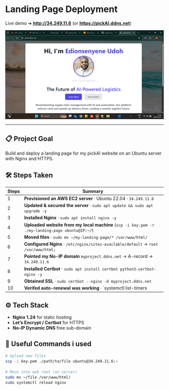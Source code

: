 # Landing Page Deployment

Live demo ➜ **http://34.249.11.6** (or **https://pickAI.ddns.net**)

![Screenshot of Landing Page](Screenshot.png)

---

## 📋 Project Goal
Build and deploy a landing page for my pickAI website on an Ubuntu server with Nginx and HTTPS.

## 🛠️ Steps Taken

| Steps | Summary |
|------|---------|
| 1 | **Provisioned an AWS EC2 server** · Ubuntu 22.04 · `34.249.11.6` |
| 2 | **Updated & secured the server** · `sudo apt update && sudo apt upgrade -y` |
| 3 | **Installed Nginx** · `sudo apt install nginx -y` |
| 4 | **Uploaded website from my local machine** (`scp -i key.pem -r ./my-landing-page ubuntu@IP:~/`) |
| 5 | **Moved files** · `sudo mv ~/my-landing-page/* /var/www/html/` |
| 6 | **Configured Nginx** · `/etc/nginx/sites-available/default` → `root /var/www/html;` |
| 7 | **Pointed my No-IP domain** `myproject.ddns.net` → A-record → `34.249.11.6` |
| 8 | **Installed Certbot** · `sudo apt install certbot python3-certbot-nginx -y` |
| 9 | **Obtained SSL** · `sudo certbot --nginx -d myproject.ddns.net` |
| 10 | **Verifed auto-renewal was working** · `systemctl list-timers | grep certbot` |

## ⚙️ Tech Stack
- **Nginx 1.24** for static hosting
- **Let’s Encrypt / Certbot** for HTTPS
- **No-IP Dynamic DNS** free sub-domain

## 📄 Useful Commands i used

```bash
# Upload new files
scp -i key.pem ./path/to/file ubuntu@34.249.11.6:~

# Move into web root (on server)
sudo mv ~/file /var/www/html/
sudo systemctl reload nginx
